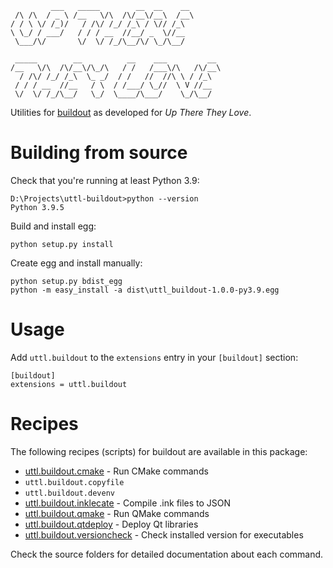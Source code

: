              ___   _____        __  __    __       
     /\ /\  / _ \ /__   \/\  /\/__\/__\  /__\      
    / / \ \/ /_)/   / /\/ /_/ /_\ / \// /_\        
    \ \_/ / ___/   / / / __  //__/ _  \//__        
     \___/\/       \/  \/ /_/\__/\/ \_/\__/        
                                                   
     _____        __          __    ___         __ 
    /__   \/\  /\/__\/\_/\   / /   /___\/\   /\/__\
      / /\/ /_/ /_\  \_ _/  / /   //  //\ \ / /_\  
     / / / __  //__   / \  / /___/ \_//  \ V //__  
     \/  \/ /_/\__/   \_/  \____/\___/    \_/\__/  

Utilities for [buildout](buildout.org/) as developed for *Up There They Love*.

# Building from source

Check that you're running at least Python 3.9:

    D:\Projects\uttl-buildout>python --version
    Python 3.9.5

Build and install egg:

    python setup.py install

Create egg and install manually:

    python setup.py bdist_egg
    python -m easy_install -a dist\uttl_buildout-1.0.0-py3.9.egg

# Usage

Add `uttl.buildout` to the `extensions` entry in your `[buildout]` section:

    [buildout]
    extensions = uttl.buildout

# Recipes

The following recipes (scripts) for buildout are available in this package:

* [uttl.buildout.cmake](uttl/buildout/cmake/README.md) - Run CMake commands
* `uttl.buildout.copyfile`
* `uttl.buildout.devenv`
* [uttl.buildout.inklecate](uttl/buildout/inklecate/README.md) - Compile .ink files to JSON
* [uttl.buildout.qmake](uttl/buildout/qmake/README.md) - Run QMake commands
* [uttl.buildout.qtdeploy](uttl/buildout/qtdeploy/README.md) - Deploy Qt libraries
* [uttl.buildout.versioncheck](uttl/buildout/versioncheck/README.md) - Check installed version for executables

Check the source folders for detailed documentation about each command.